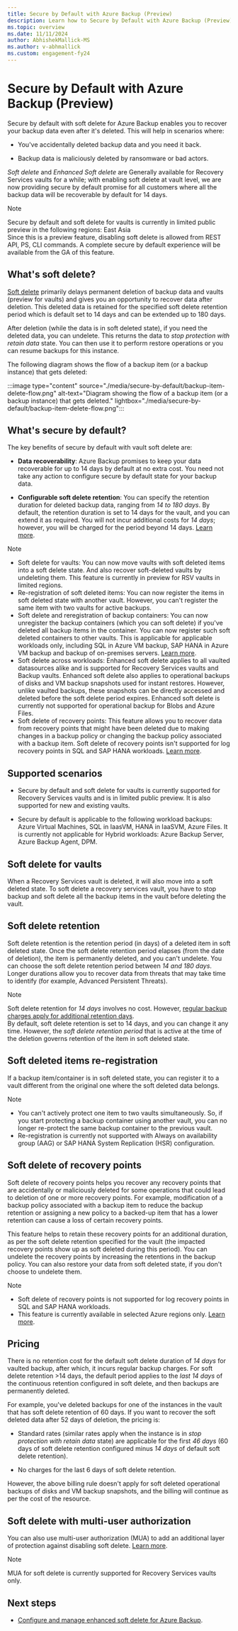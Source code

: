 ```yaml
---
title: Secure by Default with Azure Backup (Preview) 
description: Learn how to Secure by Default with Azure Backup (Preview).
ms.topic: overview
ms.date: 11/11/2024
author: AbhishekMallick-MS
ms.author: v-abhmallick
ms.custom: engagement-fy24
---
```


# Secure by Default with Azure Backup (Preview)

Secure by default with soft delete for Azure Backup enables you to recover your backup data even after it's deleted. This will help in scenarios where:

- You've accidentally deleted backup data and you need it back.

- Backup data is maliciously deleted by ransomware or bad actors.

*Soft delete* and *Enhanced Soft delete* are Generally available for Recovery Services vaults for a while; with enabling soft delete at vault level, we are now providing secure by default promise for all customers where all the backup data will be recoverable by default for 14 days. 

>[!Note]
> Secure by default and soft delete for vaults is currently in limited public preview in the following regions: East Asia<br>
> Since this is a preview feature, disabling soft delete is allowed from REST API, PS, CLI commands. A complete secure by default experience will be available from the GA of this feature.

## What's soft delete?

[Soft delete](backup-azure-security-feature-cloud.md) primarily delays permanent deletion of backup data and vaults (preview for vaults) and gives you an opportunity to recover data after deletion. This deleted data is retained for the specified soft delete retention period which is default set to 14 days and can be extended up to 180 days.

After deletion (while the data is in soft deleted state), if you need the deleted data, you can undelete. This returns the data to *stop protection with retain data* state. You can then use it to perform restore operations or you can resume backups for this instance.

The following diagram shows the flow of a backup item (or a backup instance) that gets deleted:

:::image type="content" source="./media/secure-by-default/backup-item-delete-flow.png" alt-text="Diagram showing the flow of a backup item (or a backup instance) that gets deleted." lightbox="./media/secure-by-default/backup-item-delete-flow.png":::

## What's secure by default?

The key benefits of secure by default with vault soft delete are:

- **Data recoverability**: Azure Backup promises to keep your data recoverable for up to 14 days by default at no extra cost. You need not take any action to configure secure by default state for your backup data.

- **Configurable soft delete retention**: You can specify the retention duration for deleted backup data, ranging from *14 to 180 days*. By default, the retention duration is set to 14 days for the vault, and you can extend it as required. You will not incur additional costs for *14 days*; however, you will be charged for the period beyond 14 days. [Learn more](backup-azure-enhanced-soft-delete-about.md#pricing).

>[!Note]
> - Soft delete for vaults: You can now move vaults with soft deleted items into a soft delete state. And also recover soft-deleted vaults by undeleting them. This feature is currently in preview for RSV vaults in limited regions.<br>
> - Re-registration of soft deleted items: You can now register the items in soft deleted state with another vault. However, you can't register the same item with two vaults for active backups.<br>
> - Soft delete and reregistration of backup containers: You can now unregister the backup containers (which you can soft delete) if you've deleted all backup items in the container. You can now register such soft deleted containers to other vaults. This is applicable for applicable workloads only, including SQL in Azure VM backup, SAP HANA in Azure VM backup and backup of on-premises servers. [Learn more](backup-azure-enhanced-soft-delete-about.md#soft-deleted-items-reregistration).<br>
> - Soft delete across workloads: Enhanced soft delete applies to all vaulted datasources alike and is supported for Recovery Services vaults and Backup vaults. Enhanced soft delete also applies to operational backups of disks and VM backup snapshots used for instant restores. However, unlike vaulted backups, these snapshots can be directly accessed and deleted before the soft delete period expires. Enhanced soft delete is currently not supported for operational backup for Blobs and Azure Files.<br>
> - Soft delete of recovery points: This feature allows you to recover data from recovery points that might have been deleted due to making changes in a backup policy or changing the backup policy associated with a backup item. Soft delete of recovery points isn't supported for log recovery points in SQL and SAP HANA workloads. [Learn more](manage-recovery-points.md#impact-of-expired-recovery-points-for-items-in-soft-deleted-state).

## Supported scenarios

- Secure by default and soft delete for vaults is currently supported for Recovery Services vaults and is in limited public preview. It is also supported for new and existing vaults.

- Secure by default is applicable to the following workload backups: Azure Virtual Machines, SQL in IaasVM, HANA in IaaSVM, Azure Files. It is currently not applicable for Hybrid workloads: Azure Backup Server, Azure Backup Agent, DPM.

## Soft delete for vaults

When a Recovery Services vault is deleted, it will also move into a soft deleted state. To soft delete a recovery services vault, you have to stop backup and soft delete all the backup items in the vault before deleting the vault.

## Soft delete retention

Soft delete retention is the retention period (in days) of a deleted item in soft deleted state. Once the soft delete retention period elapses (from the date of deletion), the item is permanently deleted, and you can't undelete. You can choose the soft delete retention period between *14 and 180 days*. Longer durations allow you to recover data from threats that may take time to identify (for example, Advanced Persistent Threats).

>[!Note]
> Soft delete retention for *14 days* involves no cost. However, [regular backup charges apply for additional retention days](backup-azure-enhanced-soft-delete-about.md#pricing).<br>
> By default, soft delete retention is set to 14 days, and you can change it any time. However, the *soft delete retention period* that is active at the time of the deletion governs retention of the item in soft deleted state.

## Soft deleted items re-registration

If a backup item/container is in soft deleted state, you can register it to a vault different from the original one where the soft deleted data belongs.

>[!Note]
> - You can't actively protect one item to two vaults simultaneously. So, if you start protecting a backup container using another vault, you can no longer re-protect the same backup container to the previous vault.<br>
> - Re-registration is currently not supported with Always on availability group (AAG) or SAP HANA System Replication (HSR) configuration.

## Soft delete of recovery points

Soft delete of recovery points helps you recover any recovery points that are accidentally or maliciously deleted for some operations that could lead to deletion of one or more recovery points. For example, modification of a backup policy associated with a backup item to reduce the backup retention or assigning a new policy to a backed-up item that has a lower retention can cause a loss of certain recovery points.

This feature helps to retain these recovery points for an additional duration, as per the soft delete retention specified for the vault (the impacted recovery points show up as soft deleted during this period). You can undelete the recovery points by increasing the retentions in the backup policy. You can also restore your data from soft deleted state, if you don't choose to undelete them.

>[!Note]
> - Soft delete of recovery points is not supported for log recovery points in SQL and SAP HANA workloads.<br>
> - This feature is currently available in selected Azure regions only. [Learn more](backup-azure-enhanced-soft-delete-about.md#supported-scenarios).

## Pricing

There is no retention cost for the default soft delete duration of *14 days* for vaulted backup, after which, it incurs regular backup charges. For soft delete retention >14 days, the default period applies to the *last 14 days* of the continuous retention configured in soft delete, and then backups are permanently deleted.

For example, you've deleted backups for one of the instances in the vault that has soft delete retention of 60 days. If you want to recover the soft deleted data after 52 days of deletion, the pricing is:

- Standard rates (similar rates apply when the instance is in *stop protection with retain data* state) are applicable for the first *46 days* (60 days of soft delete retention configured minus *14 days* of default soft delete retention).

- No charges for the last 6 days of soft delete retention.

However, the above billing rule doesn't apply for soft deleted operational backups of disks and VM backup snapshots, and the billing will continue as per the cost of the resource.

## Soft delete with multi-user authorization

You can also use multi-user authorization (MUA) to add an additional layer of protection against disabling soft delete. [Learn more](multi-user-authorization-concept.md).
 
>[!Note]
> MUA for soft delete is currently supported for Recovery Services vaults only.

## Next steps

- [Configure and manage enhanced soft delete for Azure Backup](backup-azure-enhanced-soft-delete-configure-manage.md).
